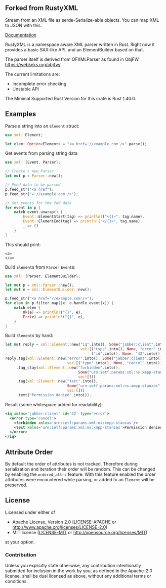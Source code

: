 ## Forked from RustyXML

Stream from an XML file as serde-Serialize-able objects. You can map XML to JSON with this. 

[Documentation](https://docs.babelmonkeys.de/RustyXML/xml)

RustyXML is a namespace aware XML parser written in Rust.
Right now it provides a basic SAX-like API, and an ElementBuilder based on that.

The parser itself is derived from OFXMLParser as found in ObjFW
<https://webkeks.org/objfw/>.

The current limitations are:
* Incomplete error checking
* Unstable API

The Minimal Supported Rust Version for this crate is Rust 1.40.0.

Examples
--------
Parse a string into an `Element` struct:
```rust
use xml::Element;

let elem: Option<Element> = "<a href='//example.com'/>".parse();
```

Get events from parsing string data:
```rust
use xml::{Event, Parser};

// Create a new Parser
let mut p = Parser::new();

// Feed data to be parsed
p.feed_str("<a href");
p.feed_str("='//example.com'/>");

// Get events for the fed data
for event in p {
    match event.unwrap() {
        Event::ElementStart(tag) => println!("<{}>", tag.name),
        Event::ElementEnd(tag) => println!("</{}>", tag.name),
        _ => ()
    }
}
```

This should print:
```
<a>
</a>
```

Build `Element`s from `Parser` `Event`s:
```rust
use xml::{Parser, ElementBuilder};

let mut p = xml::Parser::new();
let mut e = xml::ElementBuilder::new();

p.feed_str("<a href='//example.com'/>");
for elem in p.filter_map(|x| e.handle_event(x)) {
    match elem {
        Ok(e) => println!("{}", e),
        Err(e) => println!("{}", e),
    }
}
```

Build `Element`s by hand:
```rust
let mut reply = xml::Element::new("iq".into(), Some("jabber:client".into()),
                                  vec![("type".into(), None, "error".into()),
                                       ("id".into(), None, "42".into())]);
reply.tag(xml::Element::new("error".into(), Some("jabber:client".into()),
                            vec![("type".into(), None, "cancel".into())]))
     .tag_stay(xml::Element::new("forbidden".into(),
                                 Some("urn:ietf:params:xml:ns:xmpp-stanzas".into()),
                                 vec![]))
     .tag(xml::Element::new("text".into(),
                            Some("urn:ietf:params:xml:ns:xmpp-stanzas".into()),
                            vec![]))
     .text("Permission denied".into());
```
Result (some whitespace added for readability):
```xml
<iq xmlns='jabber:client' id='42' type='error'>
  <error type='cancel'>
    <forbidden xmlns='urn:ietf:params:xml:ns:xmpp-stanzas'/>
    <text xmlns='urn:ietf:params:xml:ns:xmpp-stanzas'>Permission denied</text>
  </error>
</iq>
```

Attribute Order
---------------

By default the order of attributes is not tracked. Therefore during serialization and iteration
their order will be random. This can be changed by enabling the `ordered_attrs` feature.
With this feature enabled the order attributes were encountered while parsing,
or added to an `Element` will be preserved.

License
-------

Licensed under either of

 * Apache License, Version 2.0 ([LICENSE-APACHE](LICENSE-APACHE) or http://www.apache.org/licenses/LICENSE-2.0)
 * MIT license ([LICENSE-MIT](LICENSE-MIT) or http://opensource.org/licenses/MIT)

at your option.

### Contribution

Unless you explicitly state otherwise, any contribution intentionally submitted
for inclusion in the work by you, as defined in the Apache-2.0 license, shall be dual licensed as above, without any
additional terms or conditions.
